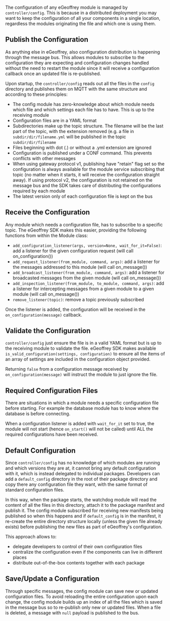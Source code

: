 
The configuration of any eGeoffrey module is managed by `controller/config`.  This is because in a distributed deployment you may want to keep the configuration of all your components in a single location, regardless the modules originating the file and which one is using them. 

## Publish the Configuration

As anything else in eGeoffrey, also configuration distribution is happening through the message bus. This allows modules to subscribe to the configuration they are expecting and configuration changes handled without the need to restart the module since it will receive a configuration callback once an updated file is re-published.

Upon startup, the `controller/config` reads out all the files in the `config` directory and publishes them on MQTT with the same structure and according to these principles:

* The config module has zero-knowledge about which module needs which file and which settings each file has to have. This is up to the receiving module
* Configuration files are in a YAML format
* Subdirectories make up the topic structure. The filename will be the last part of the topic, with the extension removed (e.g. a file in `subdir/dir/filename.yml` will be published in the topic `subdir/dir/filename`
* Files beginning with dot (.) or without a .yml extension are ignored
* Configuration is published under a CONF command. This prevents conflicts with other messages
* When using gateway protocol v1, publishing have "retain" flag set so the configuration is always available for the module service subscribing that topic (no matter when it starts, it will receive the configuration straight away). If using protocol v2, the configuration is not retained on the message bus and the SDK takes care of distributing the configurations required by each module
* The latest version only of each configuration file is kept on the bus

## Receive the Configuration

Any module which needs a configuration file, has to subscribe to a specific topic. The eGeoffrey SDK makes this easier, providing the following functions from within the Module class:

* `add_configuration_listener(args, version=None, wait_for_it=False)`: add a listener for the given configuration request (will call on_configuration())
* `add_request_listener(from_module, command, args)`: add a listener for the messages addressed to this module (will call on_message())
* `add_broadcast_listener(from_module, command, args)`: add a listener for broadcasted messages from the given module (will call on_message())
* `add_inspection_listener(from_module, to_module, command, args)`: add a listener for intercepting messages from a given module to a given module (will call on_message())
* `remove_listener(topic)`: remove a topic previously subscribed

Once the listener is added, the configuration will be received in the `on_configuration(message)` callback.

## Validate the Configuration

`controller/config` just ensure the file is in a valid YAML format but is up to the receiving module to validate the file. eGeoffrey SDK makes available `is_valid_configuration(settings, configuration)` to ensure all the items of an array of settings are included in the configuration object provided. 

Returning `false` from a configuration message received by `on_configuration(message)` will instruct the module to just ignore the file.

## Required Configuration Files

There are situations in which a module needs a specific configuration file before starting. For example the database module has to know where the database is before connecting. 

When a configuration listener is added with `wait_for_it` set to true, the module will not start (hence `on_start()` will not be called) until ALL the required configurations have been received.

## Default Configuration

Since `controller/config` has no knowledge of which modules are running and which versions they are at, it cannot bring any default configuration with it, which is instead delegated to individual packages. Developers can add a `default_config` directory in the root of their package directory and copy there any configuration file they want, with the same format of standard configuration files. 

In this way, when the package starts, the watchdog module will read the content of all the files in this directory, attach it to the package manifest and publish it. The config module subscribed for receiving new manifests being published so when this happens and if `default_config` is in the manifest, it re-create the entire directory structure locally (unless the given file already exists) before publishing the new files as part of eGeoffrey's configuration. 

This approach allows to:

* delegate developers to control of their own configuration files
* centralize the configuration even if the components can live in different places
* distribute out-of-the-box contents together with each package


## Save/Update a Configuration

Through specific messages, the config module can save new or updated configuration files. To avoid reloading the entire configuration upon each change, the config module builds up an index of all the files which is saved in the message bus so to re-publish only new or updated files. When a file is deleted, a message with `null` payload is published to the bus.

